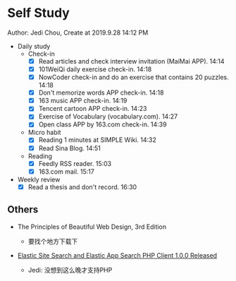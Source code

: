 # Self Study

Author: Jedi Chou, Create at 2019.9.28 14:12 PM

* Daily study
  * Check-in
    -[x] Read articles and check interview invitation (MaiMai APP). 14:14
    -[x] 101WeiQi daily exercise check-in. 14:18
    -[x] NowCoder check-in and do an exercise that contains 20 puzzles. 14:18
    -[x] Don't memorize words APP check-in. 14:18
    -[x] 163 music APP check-in. 14:19
    -[x] Tencent cartoon APP check-in. 14:23
    -[x] Exercise of Vocabulary (vocabulary.com). 14:27
    -[x] Open class APP by 163.com check-in. 14:39

  * Micro habit
    -[x] Reading 1 minutes at SIMPLE Wiki. 14:32
    -[x] Read Sina Blog. 14:51

  * Reading
    -[x] Feedly RSS reader. 15:03
    -[x] 163.com mail. 15:17

* Weekly review
  -[x] Read a thesis and don't record. 16:30

## Others

* The Principles of Beautiful Web Design, 3rd Edition
  * 要找个地方下载下

* [Elastic Site Search and Elastic App Search PHP Client 1.0.0 Released](https://www.elastic.co/cn/blog/elastic-site-search-elastic-app-search-php-client-1-0-0-released)
  * Jedi: 没想到这么晚才支持PHP
